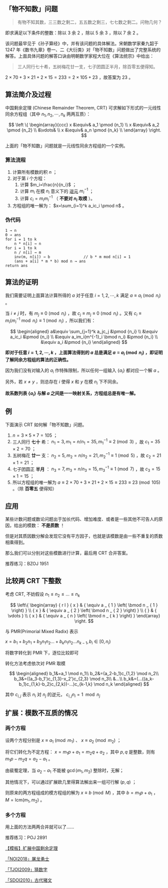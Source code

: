 ## 「物不知数」问题

> 有物不知其数，三三数之剩二，五五数之剩三，七七数之剩二。问物几何？

即求满足以下条件的整数：除以 $3$ 余 $2$ ，除以 $5$ 余 $3$ ，除以 $7$ 余 $2$ 。

该问题最早见于《孙子算经》中，并有该问题的具体解法。宋朝数学家秦九韶于 1247 年《数书九章》卷一、二《大衍类》对「物不知数」问题做出了完整系统的解答。上面具体问题的解答口诀由明朝数学家程大位在《算法统宗》中给出：

> 三人同行七十希，五树梅花廿一支，七子团圆正半月，除百零五便得知。

 $2\times 70+3\times 21+2\times 15=233=2\times 105+23$ ，故答案为 $23$ 。

## 算法简介及过程

中国剩余定理 (Chinese Remainder Theorem, CRT) 可求解如下形式的一元线性同余方程组（其中 $n_1, n_2, \cdots, n_k$ 两两互质）：

$$
\left \{
\begin{array}{ccc}
x &\equiv& a_1 \pmod {n_1} \\
x &\equiv& a_2 \pmod {n_2} \\
  &\vdots& \\
x &\equiv& a_n \pmod {n_k} \\
\end{array}
\right.
$$

上面的「物不知数」问题就是一元线性同余方程组的一个实例。

### 算法流程

1.  计算所有模数的积 $n$ ；
2.  对于第 $i$ 个方程：
    1.  计算 $m_i=\frac{n}{n_i}$ ；
    2.  计算 $m_i$ 在模 $n_i$ 意义下的 [逆元](./inverse.md)  $m_i^{-1}$ ；
    3.  计算 $c_i=m_im_i^{-1}$ （ **不要对 $n_i$ 取模** ）。
3.  方程组的唯一解为： $x=\sum_{i=1}^k a_ic_i \pmod n$ 。

### 伪代码

```text
1 → n
0 → ans
for i = 1 to k
	n * n[i] → n
for i = 1 to k
	n / n[i] → m
	inv(m, n[i]) → b               // b * m mod n[i] = 1
	(ans + a[i] * m * b) mod n → ans
return ans
```

## 算法的证明

我们需要证明上面算法计算所得的 $a$ 对于任意 $i=1,2,\cdots,k$ 满足 $a\equiv a_i \pmod {n_i}$ 。

当 $i\neq j$ 时，有 $m_j\equiv 0 \pmod {n_i}$ ，故 $c_j\equiv m_j\equiv 0 \pmod {n_i}$ 。又有 $c_i\equiv m_i(m_i^{-1}\bmod {n_i})\equiv 1 \pmod {n_i}$ ，所以我们有：

$$
\begin{aligned}
a&\equiv \sum_{j=1}^k a_jc_j        &\pmod {n_i} \\
 &\equiv a_ic_i                     &\pmod {n_i} \\
 &\equiv a_im_i(m^{-1}_i \bmod n_i) &\pmod {n_i} \\
 &\equiv a_i                        &\pmod {n_i}
\end{aligned}
$$

 **即对于任意 $i=1,2,\cdots,k$ ，上面算法得到的 $a$ 总是满足 $a\equiv a_i \pmod{n_i}$ ，即证明了解同余方程组的算法的正确性。** 

因为我们没有对输入的 $a_i$ 作特殊限制，所以任何一组输入 $\{a_i\}$ 都对应一个解 $a$ 。

另外，若 $x\neq y$ ，则总存在 $i$ 使得 $x$ 和 $y$ 在模 $n_i$ 下不同余。

 **故系数列表 $\{a_i\}$ 与解 $a$ 之间是一一映射关系，方程组总是有唯一解。** 

## 例

下面演示 CRT 如何解「物不知数」问题。

1.   $n=3\times 5\times 7=105$ ；
2.  三人同行 **七十** 希： $n_1=3, m_1=n/n_1=35, m_1^{-1}\equiv 2\pmod 3$ ，故 $c_1=35\times 2=70$ ；
3.  五树梅花 **廿一** 支： $n_2=5, m_2=n/n_2=21, m_2^{-1}\equiv 1\pmod 5$ ，故 $c_2=21\times 1=21$ ；
4.  七子团圆正 **半月** ： $n_3=7, m_3=n/n_3=15, m_3^{-1}\equiv 1\pmod 7$ ，故 $c_3=15\times 1=15$ ；
5.  所以方程组的唯一解为 $a\equiv 2\times 70+3\times 21+2\times 15\equiv 233\equiv 23 \pmod {105}$ 。（除 **百零五** 便得知）

## 应用

某些计数问题或数论问题出于加长代码、增加难度、或者是一些其他不可告人的原因，给出的模数： **不是质数** ！

但是对其质因数分解会发现它没有平方因子，也就是该模数是由一些不重复的质数相乘得到。

那么我们可以分别对这些模数进行计算，最后用 CRT 合并答案。

推荐练习：BZOJ 1951

## 比较两 CRT 下整数

考虑 CRT, 不妨假设 $n_1\leq n_2 \leq ... \leq n_k$ 

$$
\left\{ \begin{array} { r l } { x } & { \equiv a _ { 1 } \left( \bmod n _ { 1 } \right) } \\ { x } & { \equiv a _ { 2 } \left( \bmod n _ { 2 } \right) } \\ { } & { \vdots } \\ { x } & { \equiv a _ { n } \left( \bmod n _ { k } \right) } \end{array} \right.
$$

与 PMR(Primorial Mixed Radix) 表示

 $x=b_1+b_2n_1+b_3n_1n_2...+b_kn_1n_2...n_{k-1} ,b_i\in [0,n_i)$ 

将数字转化到 PMR 下，逐位比较即可

转化方法考虑依次对 PMR 取模

$$
\begin{aligned}
b_1&=a_1 \mod n_1\\
b_2&=(a_2-b_1)c_{1,2} \mod n_2\\
b_3&=((a_3-b_1')c_{1,3}-x_2')c_{2,3} \mod n_3\\
&...\\
b_k&=(...((a_k-b_1)c_{1,k}-b_2)c_{2,k})-...)c_{k-1,k} \mod n_k
\end{aligned}
$$

其中 $c_{i,j}$ 表示 $n_i$ 对 $n_j$ 的逆元， $c_{i,j}n_i=1 \mod n_j$ 

## 扩展：模数不互质的情况

### 两个方程

设两个方程分别是 $x\equiv a_1 \pmod {m_1}$ 、 $x\equiv a_2 \pmod {m_2}$ ；

将它们转化为不定方程： $x=m_1p+a_1=m_2q+a_2$ ，其中 $p, q$ 是整数，则有 $m_1p-m_2q=a_2-a_1$ 。

由裴蜀定理，当 $a_2-a_1$ 不能被 $\gcd(m_1,m_2)$ 整除时，无解；

其他情况下，可以通过扩展欧几里得算法解出来一组可行解 $(p, q)$ ；

则原来的两方程组成的模方程组的解为 $x\equiv b\pmod M$ ，其中 $b=m_1p+a_1$ ， $M=\text{lcm}(m_1, m_2)$ 。

### 多个方程

用上面的方法两两合并就可以了……

推荐练习：POJ 2891

 [【模板】扩展中国剩余定理](https://www.luogu.org/problemnew/show/P4777) 

 [「NOI2018」屠龙勇士](http://uoj.ac/problem/396) 

 [「TJOI2009」猜数字](https://www.luogu.org/problemnew/show/P3868) 

 [「SDOI2010」古代猪文](https://loj.ac/problem/10229) 
